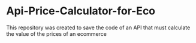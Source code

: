 # Api-Price-Calculator-for-Eco
This repository was created to save the code of an API that must calculate the value of the prices of an ecommerce